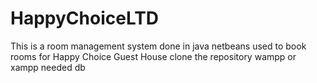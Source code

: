 # HappyChoiceLTD
This is a room management system done in java netbeans used to book rooms for Happy Choice Guest House
clone the repository
wampp or xampp needed
db